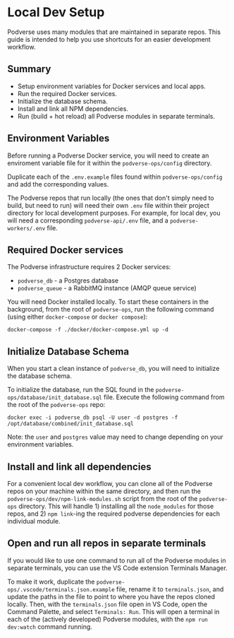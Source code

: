 # Local Dev Setup

Podverse uses many modules that are maintained in separate repos. This guide is intended to help you use shortcuts for an easier development workflow.

## Summary

- Setup environment variables for Docker services and local apps.
- Run the required Docker services.
- Initialize the database schema.
- Install and link all NPM dependencies.
- Run (build + hot reload) all Podverse modules in separate terminals.

## Environment Variables

Before running a Podverse Docker service, you will need to create an enviroment variable file for it within the `podverse-ops/config` directory.

Duplicate each of the `.env.example` files found within `podverse-ops/config` and add the corresponding values.

The Podverse repos that run locally (the ones that don't simply need to build, but need to run) will need their own `.env` file within their project directory for local development purposes. For example, for local dev, you will need a corresponding `podverse-api/.env` file, and a `podverse-workers/.env` file.

## Required Docker services

The Podverse infrastructure requires 2 Docker services:
- `podverse_db` - a Postgres database
- `podverse_queue` - a RabbitMQ instance (AMQP queue service)

You will need Docker installed locally. To start these containers in the background, from the root of `podverse-ops`, run the following command (using either `docker-compose` or `docker compose`):

```
docker-compose -f ./docker/docker-compose.yml up -d
```

## Initialize Database Schema

When you start a clean instance of `podverse_db`, you will need to initialize the database schema.

To initialize the database, run the SQL found in the `podverse-ops/database/init_database.sql` file. Execute the following command from the root of the `podverse-ops` repo:

```
docker exec -i podverse_db psql -U user -d postgres -f /opt/database/combined/init_database.sql
```

Note: the `user` and `postgres` value may need to change depending on your environment variables.

## Install and link all dependencies

For a convenient local dev workflow, you can clone all of the Podverse repos on your machine within the same directory, and then run the `podverse-ops/dev/npm-link-modules.sh` script from the root of the `podverse-ops` directory. This will handle 1) installing all the `node_modules` for those repos, and 2) `npm link`-ing the required podverse dependencies for each individual module.

## Open and run all repos in separate terminals

If you would like to use one command to run all of the Podverse modules in separate terminals, you can use the VS Code extension Terminals Manager.

To make it work, duplicate the `podverse-ops/.vscode/terminals.json.example` file, rename it to `terminals.json`, and update the paths in the file to point to where you have the repos cloned locally. Then, with the `terminals.json` file open in VS Code, open the Command Palette, and select `Terminals: Run`. This will open a terminal in each of the (actively developed) Podverse modules, with the `npm run dev:watch` command running.
